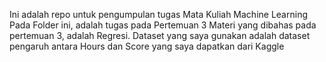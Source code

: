 Ini adalah repo untuk pengumpulan tugas Mata Kuliah Machine Learning
Pada Folder ini, adalah tugas pada Pertemuan 3
Materi yang dibahas pada pertemuan 3, adalah Regresi. Dataset yang saya gunakan adalah dataset pengaruh antara Hours dan Score yang saya dapatkan dari Kaggle

